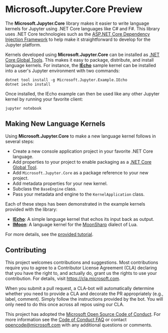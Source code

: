 # Microsoft.Jupyter.Core Preview #

The **Microsoft.Jupyter.Core** library makes it easier to write language kernels for Jupyter using .NET Core languages like C# and F#.
This library uses .NET Core technologies such as the [ASP.NET Core Dependency Injection Framework](https://docs.microsoft.com/en-us/aspnet/core/fundamentals/dependency-injection?view=aspnetcore-2.2) to help make it straightforward to develop for the Jupyter platform.

Kernels developed using **Microsoft.Jupyter.Core** can be installed as [.NET Core Global Tools](https://docs.microsoft.com/en-us/dotnet/core/tools/global-tools-how-to-create).
This makes it easy to package, distribute, and install language kernels.
For instance, the [**IEcho**](examples/echo-kernel/) sample kernel can be installed into a user's Jupyter environment with two commands:

```
dotnet tool install -g Microsoft.Jupyter.Example.IEcho
dotnet iecho install
```

Once installed, the IEcho example can then be used like any other Jupyter kernel by running your favorite client:

```
jupyter notebook
```

## Making New Language Kernels ##

Using  **Microsoft.Jupyter.Core** to make a new language kernel follows in several steps:

- Create a new console application project in your favorite .NET Core language.
- Add properties to your project to enable packaging as a [.NET Core Global Tool](https://docs.microsoft.com/en-us/dotnet/core/tools/global-tools-how-to-create).
- Add `Microsoft.Jupyter.Core` as a package reference to your new project.
- Add metadata properties for your new kernel.
- Subclass the `BaseEngine` class.
- Pass your metadata and engine to the `KernelApplication` class.

Each of these steps has been demonstrated in the example kernels provided with the library:

- [**IEcho**](examples/echo-kernel/): A simple language kernel that echos its input back as output.
- [**IMoon**](examples/moon-kernel/): A language kernel for the [MoonSharp](http://moonsharp.org/) dialect of Lua.

For more details, see the [provided tutorial](tutorial.md).

## Contributing ##

This project welcomes contributions and suggestions.  Most contributions require you to agree to a
Contributor License Agreement (CLA) declaring that you have the right to, and actually do, grant us
the rights to use your contribution. For details, visit https://cla.microsoft.com.

When you submit a pull request, a CLA-bot will automatically determine whether you need to provide
a CLA and decorate the PR appropriately (e.g., label, comment). Simply follow the instructions
provided by the bot. You will only need to do this once across all repos using our CLA.

This project has adopted the [Microsoft Open Source Code of Conduct](https://opensource.microsoft.com/codeofconduct/).
For more information see the [Code of Conduct FAQ](https://opensource.microsoft.com/codeofconduct/faq/) or
contact [opencode@microsoft.com](mailto:opencode@microsoft.com) with any additional questions or comments.
